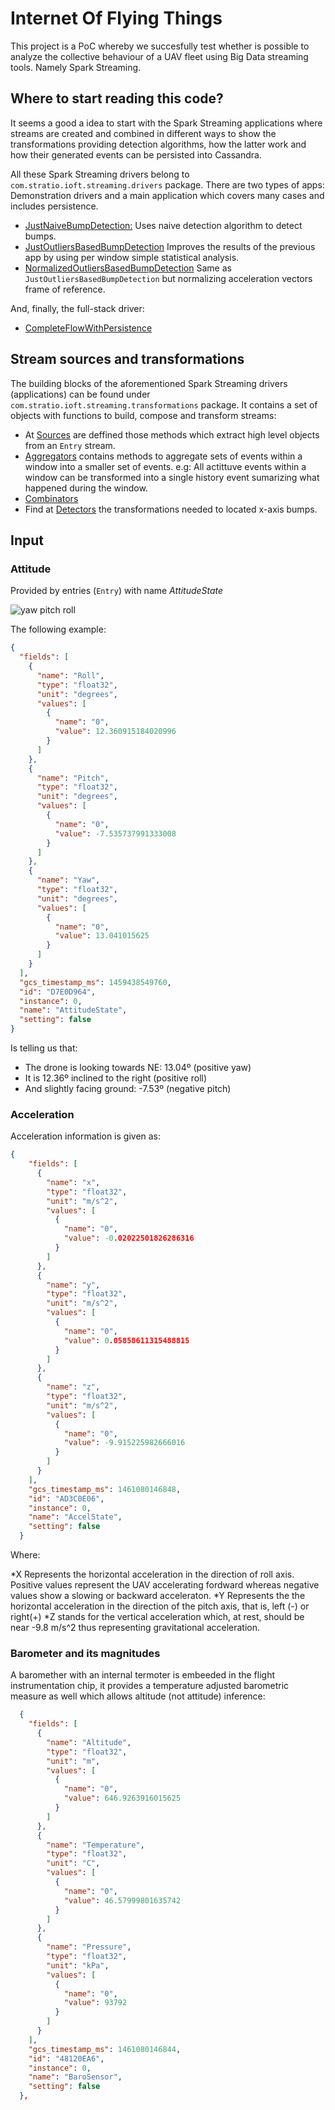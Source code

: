 # Internet Of Flying Things

This project is a PoC whereby we succesfully test whether is possible to analyze the collective behaviour of a UAV fleet using Big Data streaming tools. Namely Spark Streaming.

## Where to start reading this code?

It seems a good a idea to start with the Spark Streaming applications where streams are created and combined in different ways to show the transformations providing detection algorithms, how the latter work and how their generated events can be persisted into Cassandra.

All these Spark Streaming drivers belong to `com.stratio.ioft.streaming.drivers` package. There are two types of apps: Demonstration drivers and a main application which covers many cases and includes persistence.

- [JustNaiveBumpDetection:](https://github.com/pfcoperez/sparkstream_ioft/blob/master/src/main/scala/com/stratio/ioft/streaming/drivers/JustNaiveBumpDetection.scala) Uses naive detection algorithm to detect bumps.
- [JustOutliersBasedBumpDetection](https://github.com/pfcoperez/sparkstream_ioft/blob/master/src/main/scala/com/stratio/ioft/streaming/drivers/JustOutliersBasedBumpDetection.scala) Improves the results of the previous app by using per window simple statistical analysis.
- [NormalizedOutliersBasedBumpDetection](https://github.com/pfcoperez/sparkstream_ioft/blob/master/src/main/scala/com/stratio/ioft/streaming/drivers/NormalizedOutliersBasedBumpDetection.scala) Same as `JustOutliersBasedBumpDetection` but normalizing acceleration vectors frame of reference.

And, finally, the full-stack driver: 

- [CompleteFlowWithPersistence](https://github.com/pfcoperez/sparkstream_ioft/blob/master/src/main/scala/com/stratio/ioft/streaming/drivers/CompleteFlowWithPersistence.scala)

## Stream sources and transformations 

The building blocks of the aforementioned Spark Streaming drivers (applications) can be found under `com.stratio.ioft.streaming.transformations` package. It contains a set of objects with functions to build, compose and transform streams:

- At [Sources](https://github.com/pfcoperez/sparkstream_ioft/blob/master/src/main/scala/com/stratio/ioft/streaming/transformations/Sources.scala) are deffined those methods which extract high level objects from an `Entry` stream.
- [Aggregators](https://github.com/pfcoperez/sparkstream_ioft/blob/master/src/main/scala/com/stratio/ioft/streaming/transformations/Aggregators.scala) contains methods to aggregate sets of events within a window into a smaller set of events. e.g: All actittuve events within a window can be transformed into a single history event sumarizing what happened during the window.
- [Combinators](https://github.com/pfcoperez/sparkstream_ioft/blob/master/src/main/scala/com/stratio/ioft/streaming/transformations/Combinators.scala)
- Find at [Detectors](https://github.com/pfcoperez/sparkstream_ioft/blob/master/src/main/scala/com/stratio/ioft/streaming/transformations/Detectors.scala) the transformations needed to located x-axis bumps.

## Input

### Attitude

Provided by entries (`Entry`) with name _AttitudeState_

![yaw pitch roll](https://upload.wikimedia.org/wikipedia/commons/thumb/c/c1/Yaw_Axis_Corrected.svg/2000px-Yaw_Axis_Corrected.svg.png "Yaw, Pitch, Roll")

The following example:


```json
{
  "fields": [
    {
      "name": "Roll", 
      "type": "float32", 
      "unit": "degrees", 
      "values": [
        {
          "name": "0", 
          "value": 12.360915184020996
        }
      ]
    }, 
    {
      "name": "Pitch", 
      "type": "float32", 
      "unit": "degrees", 
      "values": [
        {
          "name": "0", 
          "value": -7.535737991333008
        }
      ]
    }, 
    {
      "name": "Yaw", 
      "type": "float32", 
      "unit": "degrees", 
      "values": [
        {
          "name": "0", 
          "value": 13.041015625
        }
      ]
    }
  ], 
  "gcs_timestamp_ms": 1459438549760, 
  "id": "D7E0D964", 
  "instance": 0, 
  "name": "AttitudeState", 
  "setting": false
}

```

Is telling us that:

* The drone is looking towards NE: 13.04º (positive yaw)
* It is 12.36º inclined to the right (positive roll)
* And slightly facing ground: -7.53º (negative pitch)

### Acceleration

Acceleration information is given as:

```json
{
    "fields": [
      {
        "name": "x", 
        "type": "float32", 
        "unit": "m/s^2", 
        "values": [
          {
            "name": "0", 
            "value": -0.02022501826286316
          }
        ]
      }, 
      {
        "name": "y", 
        "type": "float32", 
        "unit": "m/s^2", 
        "values": [
          {
            "name": "0", 
            "value": 0.05858611315488815
          }
        ]
      }, 
      {
        "name": "z", 
        "type": "float32", 
        "unit": "m/s^2", 
        "values": [
          {
            "name": "0", 
            "value": -9.915225982666016
          }
        ]
      }
    ], 
    "gcs_timestamp_ms": 1461080146848, 
    "id": "AD3C0E06", 
    "instance": 0, 
    "name": "AccelState", 
    "setting": false
  }
```

Where:

*X Represents the horizontal acceleration in the direction of roll axis. Positive values represent the UAV accelerating fordward whereas negative values show a slowing or backward acceleraton.
*Y Represents the the horizontal acceleration in the direction of the pitch axis, that is, left (-) or right(+)
*Z stands for the vertical acceleration which, at rest, should be near -9.8 m/s^2 thus representing gravitational acceleration.


### Barometer and its magnitudes

A baromether with an internal termoter is embeeded in the flight instrumentation chip, it provides a temperature adjusted barometric measure as well which allows altitude (not attitude) inference:

```json
  {
    "fields": [
      {
        "name": "Altitude", 
        "type": "float32", 
        "unit": "m", 
        "values": [
          {
            "name": "0", 
            "value": 646.9263916015625
          }
        ]
      }, 
      {
        "name": "Temperature", 
        "type": "float32", 
        "unit": "C", 
        "values": [
          {
            "name": "0", 
            "value": 46.57999801635742
          }
        ]
      }, 
      {
        "name": "Pressure", 
        "type": "float32", 
        "unit": "kPa", 
        "values": [
          {
            "name": "0", 
            "value": 93792
          }
        ]
      }
    ], 
    "gcs_timestamp_ms": 1461080146844, 
    "id": "48120EA6", 
    "instance": 0, 
    "name": "BaroSensor", 
    "setting": false
  },
```
